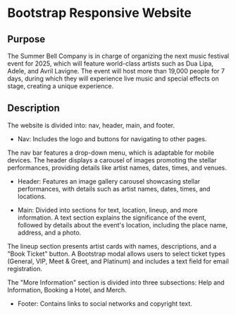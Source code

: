 # Bootstrap Responsive Website

## Purpose
The Summer Bell Company is in charge of organizing the next music festival event for 2025, which will feature world-class artists such as Dua Lipa, 
Adele, and Avril Lavigne. The event will host more than 19,000 people for 7 days, during which they will experience live music and special effects on stage, 
creating a unique experience.

## Description
The website is divided into: nav, header, main, and footer.

- Nav: Includes the logo and buttons for navigating to other pages.
  
The nav bar features a drop-down menu, which is adaptable for mobile devices. The header displays a carousel of images promoting the stellar performances, 
providing details like artist names, dates, times, and venues.

- Header: Features an image gallery carousel showcasing stellar performances, with details such as artist names, dates, times, and locations.
  
- Main: Divided into sections for text, location, lineup, and more information.
A text section explains the significance of the event, followed by details about the event's location, including the place name, address, and a photo.

The lineup section presents artist cards with names, descriptions, and a "Book Ticket" button. A Bootstrap modal allows users to select ticket types (General, 
VIP, Meet & Greet, and Platinum) and includes a text field for email registration.

The "More Information" section is divided into three subsections: Help and Information, Booking a Hotel, and Merch.

- Footer: Contains links to social networks and copyright text.





